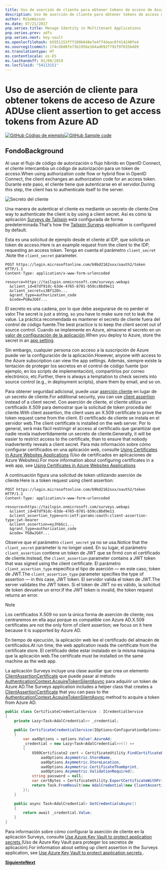 ```yaml
---
title: Uso de aserción de cliente para obtener tokens de acceso de Azure AD
description: Uso de aserción de cliente para obtener tokens de acceso de Azure AD.
author: MikeWasson
ms.date: 07/21/2017
pnp.series.title: Manage Identity in Multitenant Applications
pnp.series.prev: adfs
pnp.series.next: key-vault
ms.openlocfilehash: b5951153fff109b648e7e4f74daac0f414240fe4
ms.sourcegitcommit: 1f4cdb08fe73b1956e164ad692f792f9f635b409
ms.translationtype: HT
ms.contentlocale: es-ES
ms.lasthandoff: 01/08/2019
ms.locfileid: "54113151"
---
```

# <a name="use-client-assertion-to-get-access-tokens-from-azure-ad"></a><span data-ttu-id="cc52b-103">Uso de aserción de cliente para obtener tokens de acceso de Azure AD</span><span class="sxs-lookup"><span data-stu-id="cc52b-103">Use client assertion to get access tokens from Azure AD</span></span>

<span data-ttu-id="cc52b-104">[![GitHub](../_images/github.png) Código de ejemplo][sample application]</span><span class="sxs-lookup"><span data-stu-id="cc52b-104">[![GitHub](../_images/github.png) Sample code][sample application]</span></span>

## <a name="background"></a><span data-ttu-id="cc52b-105">Fondo</span><span class="sxs-lookup"><span data-stu-id="cc52b-105">Background</span></span>

<span data-ttu-id="cc52b-106">Al usar el flujo de código de autorización o flujo híbrido en OpenID Connect, el cliente intercambia un código de autorización para un token de acceso.</span><span class="sxs-lookup"><span data-stu-id="cc52b-106">When using authorization code flow or hybrid flow in OpenID Connect, the client exchanges an authorization code for an access token.</span></span> <span data-ttu-id="cc52b-107">Durante este paso, el cliente tiene que autenticarse en el servidor.</span><span class="sxs-lookup"><span data-stu-id="cc52b-107">During this step, the client has to authenticate itself to the server.</span></span>

![Secreto del cliente](./images/client-secret.png)

<span data-ttu-id="cc52b-109">Una manera de autenticar el cliente es mediante un secreto de cliente.</span><span class="sxs-lookup"><span data-stu-id="cc52b-109">One way to authenticate the client is by using a client secret.</span></span> <span data-ttu-id="cc52b-110">Así es cómo la aplicación [Surveys de Tailspin][Surveys] está configurada de forma predeterminada.</span><span class="sxs-lookup"><span data-stu-id="cc52b-110">That's how the [Tailspin Surveys][Surveys] application is configured by default.</span></span>

<span data-ttu-id="cc52b-111">Esta es una solicitud de ejemplo desde el cliente al IDP, que solicita un token de acceso.</span><span class="sxs-lookup"><span data-stu-id="cc52b-111">Here is an example request from the client to the IDP, requesting an access token.</span></span> <span data-ttu-id="cc52b-112">Tenga en cuenta el parámetro `client_secret` .</span><span class="sxs-lookup"><span data-stu-id="cc52b-112">Note the `client_secret` parameter.</span></span>

```http
POST https://login.microsoftonline.com/b9bd2162xxx/oauth2/token HTTP/1.1
Content-Type: application/x-www-form-urlencoded

resource=https://tailspin.onmicrosoft.com/surveys.webapi
  &client_id=87df91dc-63de-4765-8701-b59cc8bd9e11
  &client_secret=i3Bf12Dn...
  &grant_type=authorization_code
  &code=PG8wJG6Y...
```

<span data-ttu-id="cc52b-113">El secreto es una cadena, por lo que debe asegurarse de no perder el valor.</span><span class="sxs-lookup"><span data-stu-id="cc52b-113">The secret is just a string, so you have to make sure not to leak the value.</span></span> <span data-ttu-id="cc52b-114">La práctica recomendada es mantener el secreto de cliente fuera del control de código fuente.</span><span class="sxs-lookup"><span data-stu-id="cc52b-114">The best practice is to keep the client secret out of source control.</span></span> <span data-ttu-id="cc52b-115">Cuando se implemente en Azure, almacene el secreto en un [valor de configuración de la aplicación][configure-web-app].</span><span class="sxs-lookup"><span data-stu-id="cc52b-115">When you deploy to Azure, store the secret in an [app setting][configure-web-app].</span></span>

<span data-ttu-id="cc52b-116">Sin embargo, cualquier persona con acceso a la suscripción de Azure puede ver la configuración de la aplicación.</span><span class="sxs-lookup"><span data-stu-id="cc52b-116">However, anyone with access to the Azure subscription can view the app settings.</span></span> <span data-ttu-id="cc52b-117">Además, siempre existe la tentación de proteger los secretos en el control de código fuente (por ejemplo, en los scripts de implementación), compartirlos por correo electrónico, etc.</span><span class="sxs-lookup"><span data-stu-id="cc52b-117">Further, there is always a temptation to check secrets into source control (e.g., in deployment scripts), share them by email, and so on.</span></span>

<span data-ttu-id="cc52b-118">Para obtener seguridad adicional, puede usar [aserción cliente] en lugar de un secreto de cliente.</span><span class="sxs-lookup"><span data-stu-id="cc52b-118">For additional security, you can use [client assertion] instead of a client secret.</span></span> <span data-ttu-id="cc52b-119">Con aserción de cliente, el cliente utiliza un certificado X.509 para demostrar que la solicitud de token procedía del cliente.</span><span class="sxs-lookup"><span data-stu-id="cc52b-119">With client assertion, the client uses an X.509 certificate to prove the token request came from the client.</span></span> <span data-ttu-id="cc52b-120">El certificado de cliente se instala en el servidor web.</span><span class="sxs-lookup"><span data-stu-id="cc52b-120">The client certificate is installed on the web server.</span></span> <span data-ttu-id="cc52b-121">Por lo general, será más fácil restringir el acceso al certificado que garantizar que nadie revela inadvertidamente un secreto de cliente.</span><span class="sxs-lookup"><span data-stu-id="cc52b-121">Generally, it will be easier to restrict access to the certificate, than to ensure that nobody inadvertently reveals a client secret.</span></span> <span data-ttu-id="cc52b-122">Para más información sobre cómo configurar certificados en una aplicación web, consulte [Using Certificates in Azure Websites Applications][using-certs-in-websites] (Uso de certificados en aplicaciones de Azure Websites).</span><span class="sxs-lookup"><span data-stu-id="cc52b-122">For more information about configuring certificates in a web app, see [Using Certificates in Azure Websites Applications][using-certs-in-websites]</span></span>

<span data-ttu-id="cc52b-123">A continuación figura una solicitud de token utilizando aserción de cliente:</span><span class="sxs-lookup"><span data-stu-id="cc52b-123">Here is a token request using client assertion:</span></span>

```http
POST https://login.microsoftonline.com/b9bd2162xxx/oauth2/token HTTP/1.1
Content-Type: application/x-www-form-urlencoded

resource=https://tailspin.onmicrosoft.com/surveys.webapi
  &client_id=87df91dc-63de-4765-8701-b59cc8bd9e11
  &client_assertion_type=urn:ietf:params:oauth:client-assertion-type:jwt-bearer
  &client_assertion=eyJhbGci...
  &grant_type=authorization_code
  &code= PG8wJG6Y...
```

<span data-ttu-id="cc52b-124">Observe que el parámetro `client_secret` ya no se usa.</span><span class="sxs-lookup"><span data-stu-id="cc52b-124">Notice that the `client_secret` parameter is no longer used.</span></span> <span data-ttu-id="cc52b-125">En su lugar, el parámetro `client_assertion` contiene un token de JWT que se firmó con el certificado de cliente.</span><span class="sxs-lookup"><span data-stu-id="cc52b-125">Instead, the `client_assertion` parameter contains a JWT token that was signed using the client certificate.</span></span> <span data-ttu-id="cc52b-126">El parámetro `client_assertion_type` especifica el tipo de aserción &mdash; en este caso, token de JWT.</span><span class="sxs-lookup"><span data-stu-id="cc52b-126">The `client_assertion_type` parameter specifies the type of assertion &mdash; in this case, JWT token.</span></span> <span data-ttu-id="cc52b-127">El servidor valida el token de JWT.</span><span class="sxs-lookup"><span data-stu-id="cc52b-127">The server validates the JWT token.</span></span> <span data-ttu-id="cc52b-128">Si el token de JWT no es válido, la solicitud de token devuelve un error.</span><span class="sxs-lookup"><span data-stu-id="cc52b-128">If the JWT token is invalid, the token request returns an error.</span></span>

> [!NOTE]
> <span data-ttu-id="cc52b-129">Los certificados X.509 no son la única forma de aserción de cliente; nos centraremos en ella aquí porque es compatible con Azure AD.</span><span class="sxs-lookup"><span data-stu-id="cc52b-129">X.509 certificates are not the only form of client assertion; we focus on it here because it is supported by Azure AD.</span></span>

<span data-ttu-id="cc52b-130">En tiempo de ejecución, la aplicación web lee el certificado del almacén de certificados.</span><span class="sxs-lookup"><span data-stu-id="cc52b-130">At run time, the web application reads the certificate from the certificate store.</span></span> <span data-ttu-id="cc52b-131">El certificado debe estar instalado en la misma máquina que la aplicación web.</span><span class="sxs-lookup"><span data-stu-id="cc52b-131">The certificate must be installed on the same machine as the web app.</span></span>

<span data-ttu-id="cc52b-132">La aplicación Surveys incluye una clase auxiliar que crea un elemento [ClientAssertionCertificate](/dotnet/api/microsoft.identitymodel.clients.activedirectory.clientassertioncertificate) que puede pasar al método [AuthenticationContext.AcquireTokenSilentAsync](/dotnet/api/microsoft.identitymodel.clients.activedirectory.authenticationcontext.acquiretokensilentasync) para adquirir un token de Azure AD.</span><span class="sxs-lookup"><span data-stu-id="cc52b-132">The Surveys application includes a helper class that creates a [ClientAssertionCertificate](/dotnet/api/microsoft.identitymodel.clients.activedirectory.clientassertioncertificate) that you can pass to the [AuthenticationContext.AcquireTokenSilentAsync](/dotnet/api/microsoft.identitymodel.clients.activedirectory.authenticationcontext.acquiretokensilentasync) method to acquire a token from Azure AD.</span></span>

```csharp
public class CertificateCredentialService : ICredentialService
{
    private Lazy<Task<AdalCredential>> _credential;

    public CertificateCredentialService(IOptions<ConfigurationOptions> options)
    {
        var aadOptions = options.Value?.AzureAd;
        _credential = new Lazy<Task<AdalCredential>>(() =>
        {
            X509Certificate2 cert = CertificateUtility.FindCertificateByThumbprint(
                aadOptions.Asymmetric.StoreName,
                aadOptions.Asymmetric.StoreLocation,
                aadOptions.Asymmetric.CertificateThumbprint,
                aadOptions.Asymmetric.ValidationRequired);
            string password = null;
            var certBytes = CertificateUtility.ExportCertificateWithPrivateKey(cert, out password);
            return Task.FromResult(new AdalCredential(new ClientAssertionCertificate(aadOptions.ClientId, new X509Certificate2(certBytes, password))));
        });
    }

    public async Task<AdalCredential> GetCredentialsAsync()
    {
        return await _credential.Value;
    }
}
```

<span data-ttu-id="cc52b-133">Para información sobre cómo configurar la aserción de cliente en la aplicación Surveys, consulte [Use Azure Key Vault to protect application secrets ][key vault] (Uso de Azure Key Vault para proteger los secretos de aplicación).</span><span class="sxs-lookup"><span data-stu-id="cc52b-133">For information about setting up client assertion in the Surveys application, see [Use Azure Key Vault to protect application secrets ][key vault].</span></span>

<span data-ttu-id="cc52b-134">[**Siguiente**][key vault]</span><span class="sxs-lookup"><span data-stu-id="cc52b-134">[**Next**][key vault]</span></span>

<!-- links -->

[configure-web-app]: /azure/app-service-web/web-sites-configure/
[azure-management-portal]: https://portal.azure.com
[aserción cliente]: https://tools.ietf.org/html/rfc7521
[client assertion]: https://tools.ietf.org/html/rfc7521
[key vault]: key-vault.md
[Setup-KeyVault]: https://github.com/mspnp/multitenant-saas-guidance/blob/master/scripts/Setup-KeyVault.ps1
[Surveys]: tailspin.md
[using-certs-in-websites]: https://azure.microsoft.com/blog/using-certificates-in-azure-websites-applications/

[sample application]: https://github.com/mspnp/multitenant-saas-guidance

